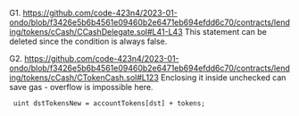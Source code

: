 G1. https://github.com/code-423n4/2023-01-ondo/blob/f3426e5b6b4561e09460b2e6471eb694efdd6c70/contracts/lending/tokens/cCash/CCashDelegate.sol#L41-L43
This statement can be deleted since the condition is always false.


G2. https://github.com/code-423n4/2023-01-ondo/blob/f3426e5b6b4561e09460b2e6471eb694efdd6c70/contracts/lending/tokens/cCash/CTokenCash.sol#L123
Enclosing it inside unchecked can save gas - overflow is impossible here.
```
 uint dstTokensNew = accountTokens[dst] + tokens;
```
